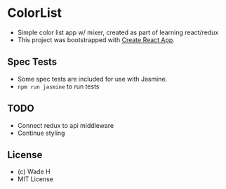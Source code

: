 # ColorList

- Simple color list app w/ mixer, created as part of learning react/redux
- This project was bootstrapped with [Create React App](https://github.com/facebook/create-react-app).

## Spec Tests

- Some spec tests are included for use with Jasmine.
- `npm run jasmine` to run tests

## TODO

- Connect redux to api middleware
- Continue styling

## License

- (c) Wade H
- MIT License


